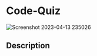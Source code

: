 # Code-Quiz

![Screenshot 2023-04-13 235026](https://user-images.githubusercontent.com/126972906/231966293-0c97e26c-bbf2-4bcd-8fcd-1c3db992409d.jpg)



## Description
